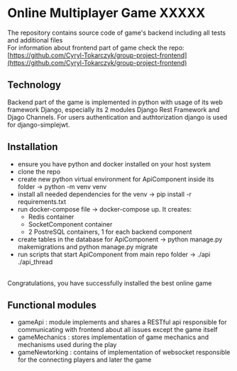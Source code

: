 # Online Multiplayer Game XXXXX
The repository contains source code of game's backend including all tests and additional files
<br>For information about frontend part of game check the repo: [https://github.com/Cyryl-Tokarczyk/group-project-frontend](https://github.com/Cyryl-Tokarczyk/group-project-frontend)

## Technology
  Backend part of the game is implemented in python with usage of its web framework Django,
  especially its 2 modules Django Rest Framework and Djago Channels. For users authentication and authtorization django is used for
  django-simplejwt.


## Installation
- ensure you have python and docker installed on your host system
- clone the repo
- create new python virtual environment for ApiComponent inside its folder -> python -m venv venv
- install all needed dependencies for the venv -> pip install -r requirements.txt
- run docker-compose file -> docker-compose up. It creates:
  - Redis container
  - SocketComponent container
  - 2 PostreSQL containers, 1 for each backend component
- create tables in the database for ApiComponent -> python manage.py makemigrations and python manage.py migrate
- run scripts that start ApiComponent from main repo folder -> ./api ./api_thread

<br>Congratulations, you have successfully installed the best online game
  

## Functional modules
- gameApi : module implements and shares a RESTful api responsible for communicating with frontend about all issues except the game itself
- gameMechanics : stores implementation of game mechanics and mechanisms used during the play
- gameNewtorking : contains of implementation of websocket responsible for the connecting players and later the game
